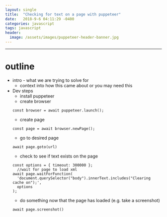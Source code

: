 ```yaml
---
layout: single
title:  "Checking for text on a page with puppeteer"
date:   2018-9-6 04:11:29 -0400
categories: javascript
tags: javascript
header:
  image: /assets/images/puppeteer-header-banner.jpg
---
```

---

# outline
- intro - what we are trying to solve for
  - context into how this came about or you may need this
- Dev steps
  - install puppeteer
  - create browser
  ```
  const browser = await puppeteer.launch();
  ```
  - create page
  ```
  const page = await browser.newPage();
  ```
  - go to desired page
  ```
  await page.goto(url)
  ```
  - check to see if text exists on the page
  ```
  const options = { timeout: 300000 };
    //wait for page to load xml
  await page.waitForFunction(
    'document.querySelector("body").innerText.includes("Clearing cache on");',
    options
  );
  ```
  - do something now that the page has loaded (e.g. take a screenshot)
  ```
  await page.screenshot()
  ```
